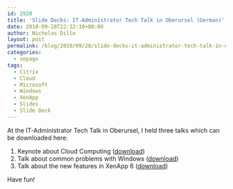 ```yaml
---
id: 2928
title: 'Slide Decks: IT-Administrator Tech Talk in Oberursel (German)'
date: 2010-09-28T22:32:10+00:00
author: Nicholas Dille
layout: post
permalink: /blog/2010/09/28/slide-decks-it-administrator-tech-talk-in-oberursel-german/
categories:
  - sepago
tags:
  - Citrix
  - Cloud
  - Microsoft
  - Windows
  - XenApp
  - Slides
  - Slide Deck
---
```

At the IT-Administrator Tech Talk in Oberursel, I held three talks which can be downloaded here:

  1. Keynote about Cloud Computing ([download](/media/2010/09/2010-09-28-Cloud-Computing.pdf))
  2. Talk about common problems with Windows ([download](/media/2010/09/2010-09-28-Windows-Probleme-v2.pdf))
  3. Talk about the new features in XenApp 6 ([download](/media/2010/09/XenApp-6.pdf))

Have fun!

